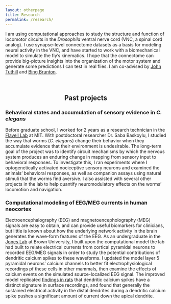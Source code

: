 ```yaml
---
layout: otherpage
title: Research
permalink: /research/
---
```


<!-- ## Current research -->
I am using computational approaches to study the structure and function of locomotor circuits in the *Drosophila* ventral nerve cord (VNC, a spinal cord analog). I use synapse-level connectome datasets as a basis for modeling neural activity in the VNC, and have started to work with a biomechanical model to simulate the fly’s kinematics. I hope that the connectome can provide big-picture insights into the organization of the motor system and generate some predictions I can test in real flies. I am co-advised by [John Tuthill](https://faculty.washington.edu/tuthill/index.html) and [Bing Brunton](https://www.bingbrunton.com/).

<center><br><h2>Past projects</h2></center>

### Behavioral states and accumulation of sensory evidence in *C. elegans*
Before graduate school, I worked for 2 years as a research technician in the [Flavell Lab](https://flavell.mit.edu/) at MIT. With postdoctoral researcher Dr. Saba Baskoylu, I studied the way that worms (*C. elegans*) change their behavior when they accumulate evidence that their environment is undesirable. The long-term goal of the project was to identify circuit mechanisms by which the nervous system produces an enduring change in mapping from sensory input to behavioral responses. To investigate this, I ran experiments where I optogenetically activated nociceptive sensory neurons and examined the animals’ behavioral responses, as well as companion assays using natural stimuli that the worms find aversive. I also assisted with several other projects in the lab to help quantify neuromodulatory effects on the worms’ locomotion and navigation.

### Computational modeling of EEG/MEG currents in human neocortex
Electroencephalography (EEG) and magnetoencepholography (MEG) signals are easy to obtain, and can provide useful biomarkers for clinicians, but little is known about how the underlying network activity in the brain generates the wave-form features of the EEG. As an undergraduate in the [Jones Lab](https://sites.brown.edu/stephanie-r-jones-lab/) at Brown University, I built upon the computational model the lab had built to relate electrical currents from cortical pyramidal neurons to recorded EEG/MEG signals in order to study the potential contributions of dendritic calcium spikes to these waveforms. I updated the model layer 5 pyramidal neurons' calcium channels to better fit electrophysiological recordings pf these cells in other mammals, then examine the effects of calcium events on the simulated source-localized EEG signal. The improved model replicated [findings in rats](https://www.nature.com/articles/s41467-017-00282-4) that dendritic calcium spikes have a distinct signature in surface recordings, and found that generally the sustained electrical activity in the distal dendrites during a dendritic calcium spike pushes a significant amount of current down the apical dendrite.